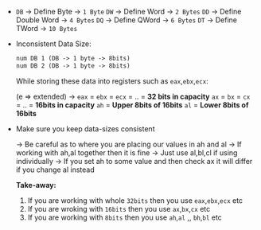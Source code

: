- `DB` -> Define Byte -> `1 Byte`
`DW` -> Define Word -> `2 Bytes`
`DD` -> Define Double Word -> `4 Bytes`
`DQ` -> Define QWord -> `6 Bytes`
`DT` -> Define TWord -> `10 Bytes`

- Inconsistent Data Size:

    ```txt
    num DB 1 (DB -> 1 byte -> 8bits)
    num DB 2 (DB -> 1 byte -> 8bits)
    ```

    While storing these data into registers such as `eax`,`ebx`,`ecx`:
    
    (e => extended) -> `eax` = `ebx` = `ecx` = .. = __32 bits in capacity__
    `ax` = `bx` = `cx` = .. = __16bits in capacity__
    `ah` = __Upper 8bits of 16bits__
    `al` = __Lower 8bits of 16bits__

- Make sure you keep data-sizes consistent

    -> Be careful as to where you are placing our values in ah and al
    -> If working with ah,al together then it is fine
    -> Just use al,bl,cl if using individually
    -> If you set ah to some value and then check ax it will differ if you change al instead

    __Take-away:__
    1. If you are working with whole `32bits` then you use `eax`,`ebx`,`ecx` etc
    2. If you are wroking with `16bits` then you use `ax`,`bx`,`cx` etc
    3. If you are working with `8bits` then you use `ah`,`al` ,, `bh`,`bl` etc
